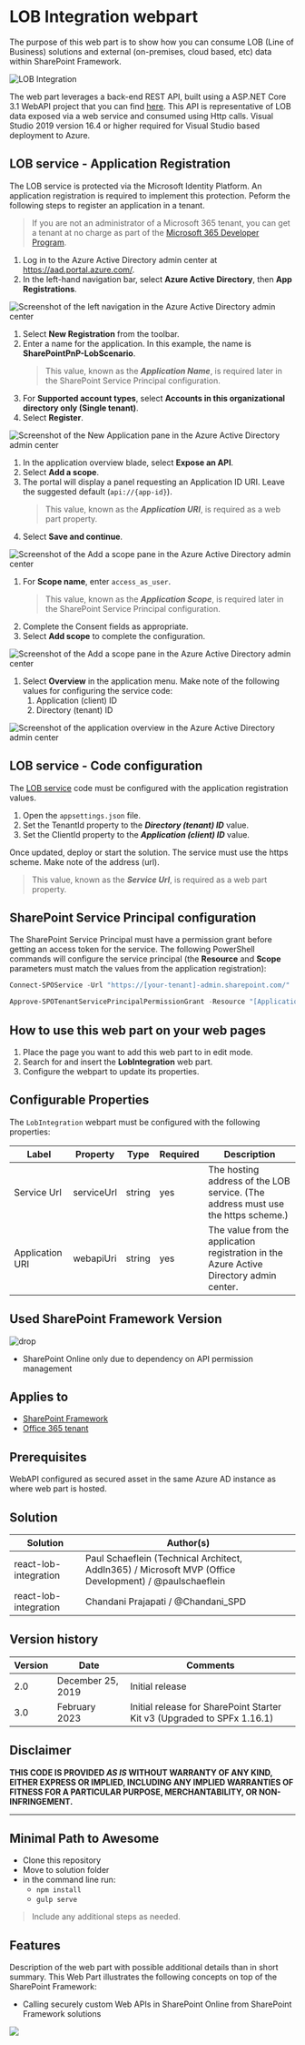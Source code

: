 # LOB Integration webpart

The purpose of this web part is to show how you can consume LOB (Line of Business) solutions and external (on-premises, cloud based, etc) data within SharePoint Framework.

![LOB Integration](../../assets/images/components/part-lob-integration.png)

The web part leverages a back-end REST API, built using a ASP.NET Core 3.1 WebAPI project that you can find [here](../../sample-lob-service/SharePointPnP.LobScenario/). This API is representative of LOB data exposed via a web service and consumed using Http calls. Visual Studio 2019 version 16.4 or higher required for Visual Studio based deployment to Azure.

## LOB service - Application Registration

The LOB service is protected via the Microsoft Identity Platform. An application registration is required to implement this protection. Peform the following steps to register an application in a tenant.

> If you are not an administrator of a Microsoft 365 tenant, you can get a tenant at no charge as part of the [Microsoft 365 Developer Program](https://developer.microsoft.com/en-us/office/dev-program).

1. Log in to the Azure Active Directory admin center at https://aad.portal.azure.com/.
1. In the left-hand navigation bar, select **Azure Active Directory**, then **App Registrations**.

  ![Screenshot of the left navigation in the Azure Active Directory admin center](../../assets/images/sample-lob-service/figure1.png)

1. Select **New Registration** from the toolbar.
1. Enter a name for the application. In this example, the name is **SharePointPnP-LobScenario**. 
    > This value, known as the **_Application Name_**, is required later in the SharePoint Service Principal configuration.
1. For **Supported account types**, select **Accounts in this organizational directory only (Single tenant)**.
1. Select **Register**.

  ![Screenshot of the New Application pane in the Azure Active Directory admin center](../../assets/images/sample-lob-service/figure2.png)

1. In the application overview blade, select **Expose an API**.
1. Select **Add a scope**.
1. The portal will display a panel requesting an Application ID URI. Leave the suggested default (`api://{app-id}`).
    > This value, known as the **_Application URI_**, is required as a web part property.
1. Select **Save and continue**.

  ![Screenshot of the Add a scope pane in the Azure Active Directory admin center](../../assets/images/sample-lob-service/figure3.png)

1. For **Scope name**, enter `access_as_user`.
    > This value, known as the **_Application Scope_**, is required later in the SharePoint Service Principal configuration.
1. Complete the Consent fields as appropriate. 
1. Select **Add scope** to complete the configuration.

  ![Screenshot of the Add a scope pane in the Azure Active Directory admin center](../../assets/images/sample-lob-service/figure4.png)

1. Select **Overview** in the application menu. Make note of the following values for configuring the service code:
   1. Application (client) ID
   1. Directory (tenant) ID

  ![Screenshot of the application overview in the Azure Active Directory admin center](../../assets/images/sample-lob-service/figure5.png)

## LOB service - Code configuration

The [LOB service](../../sample-lob-service/SharePointPnP.LobScenario/) code must be configured with the application registration values.

1. Open the `appsettings.json` file.
1. Set the TenantId property to the **_Directory (tenant) ID_** value.
1. Set the ClientId property to the **_Application (client) ID_** value.

Once updated, deploy or start the solution. The service must use the https scheme. Make note of the address (url).

> This value, known as the **_Service Url_**, is required as a web part property.

## SharePoint Service Principal configuration
  
The SharePoint Service Principal must have a permission grant before getting an access token for the service. The following PowerShell commands will configure the service principal (the **Resource** and **Scope** parameters must match the values from the application registration):

```PowerShell
Connect-SPOService -Url "https://[your-tenant]-admin.sharepoint.com/"

Approve-SPOTenantServicePrincipalPermissionGrant -Resource "[Application Name]" -Scope "[Application Scope]"
```

## How to use this web part on your web pages

1. Place the page you want to add this web part to in edit mode.
2. Search for and insert the **LobIntegration** web part.
3. Configure the webpart to update its properties.

## Configurable Properties

The `LobIntegration` webpart must be configured with the following properties:

| Label           | Property   | Type   | Required | Description |
| --------------- | ---------- | ------ | -------- | ----------- |
| Service Url     | serviceUrl | string | yes      | The hosting address of the LOB service. (The address must use the https scheme.)        |
| Application URI | webapiUri  | string | yes      | The value from the application registration in the Azure Active Directory admin center. |

## Used SharePoint Framework Version

![drop](https://img.shields.io/badge/version-1.16.1-green.svg)

* SharePoint Online only due to dependency on API permission management

## Applies to

* [SharePoint Framework](https:/dev.office.com/sharepoint)
* [Office 365 tenant](https://dev.office.com/sharepoint/docs/spfx/set-up-your-development-environment)

## Prerequisites

WebAPI configured as secured asset in the same Azure AD instance as where web part is hosted.

## Solution

Solution|Author(s)
--------|---------
react-lob-integration | Paul Schaeflein (Technical Architect, AddIn365) / Microsoft MVP (Office Development) / @paulschaeflein
react-lob-integration | Chandani Prajapati / @Chandani_SPD

## Version history

Version|Date|Comments
-------|----|--------
2.0|December 25, 2019|Initial release
3.0|February 2023|Initial release for SharePoint Starter Kit v3 (Upgraded to SPFx 1.16.1)

## Disclaimer

**THIS CODE IS PROVIDED *AS IS* WITHOUT WARRANTY OF ANY KIND, EITHER EXPRESS OR IMPLIED, INCLUDING ANY IMPLIED WARRANTIES OF FITNESS FOR A PARTICULAR PURPOSE, MERCHANTABILITY, OR NON-INFRINGEMENT.**

---

## Minimal Path to Awesome

* Clone this repository
* Move to solution folder
* in the command line run:
  * `npm install`
  * `gulp serve`

> Include any additional steps as needed.

## Features

Description of the web part with possible additional details than in short summary. 
This Web Part illustrates the following concepts on top of the SharePoint Framework:

* Calling securely custom Web APIs in SharePoint Online from SharePoint Framework solutions

<img src="https://telemetry.sharepointpnp.com/sp-starter-kit/source/react-lob-integration" />
